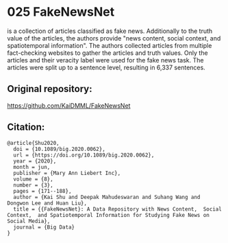 # 025 FakeNewsNet
 is a collection of articles classified as fake news.
Additionally to the truth value of the articles, the authors provide "news content,
social context, and spatiotemporal information". The authors
collected articles from multiple fact-checking websites to gather the articles and
truth values. Only the articles and their veracity label were used for the fake news
task. The articles were split up to a sentence level, resulting in 6,337 sentences.

## Original repository:
https://github.com/KaiDMML/FakeNewsNet

## Citation:
```
@article{Shu2020,
  doi = {10.1089/big.2020.0062},
  url = {https://doi.org/10.1089/big.2020.0062},
  year = {2020},
  month = jun,
  publisher = {Mary Ann Liebert Inc},
  volume = {8},
  number = {3},
  pages = {171--188},
  author = {Kai Shu and Deepak Mahudeswaran and Suhang Wang and Dongwon Lee and Huan Liu},
  title = {{FakeNewsNet}: A Data Repository with News Content,  Social Context,  and Spatiotemporal Information for Studying Fake News on Social Media},
  journal = {Big Data}
}
```